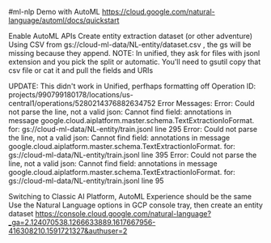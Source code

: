 #ml-nlp Demo with AutoML
https://cloud.google.com/natural-language/automl/docs/quickstart

Enable AutoML APIs
Create entity extraction dataset (or other adventure)
Using CSV from gs://cloud-ml-data/NL-entity/dataset.csv , the gs will be missing because they append. NOTE:
In unified, they ask for files with jsonl extension and you pick the split or automatic.
You'll need to gsutil copy that csv file or cat it and pull the fields and URIs

UPDATE: This didn't work in Unified, perfhaps formatting off
Operation ID:
projects/990799180178/locations/us-central1/operations/5280214376882634752
Error Messages:
Error: Could not parse the line, not a valid json: Cannot find field: annotations in message google.cloud.aiplatform.master.schema.TextExtractionIoFormat. for: gs://cloud-ml-data/NL-entity/train.jsonl line 295
Error: Could not parse the line, not a valid json: Cannot find field: annotations in message google.cloud.aiplatform.master.schema.TextExtractionIoFormat. for: gs://cloud-ml-data/NL-entity/train.jsonl line 395
Error: Could not parse the line, not a valid json: Cannot find field: annotations in message google.cloud.aiplatform.master.schema.TextExtractionIoFormat. for: gs://cloud-ml-data/NL-entity/train.jsonl line 95

Switching to Classic AI Platform, AutoML Experience should be the same
Use the Natural Language options in GCP console tray, then create an entity dataset
https://console.cloud.google.com/natural-language?_ga=2.124070538.1266633889.1617667956-416308210.1591721327&authuser=2
